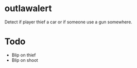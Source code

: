 # outlawalert
Detect if player thief a car or if someone use a gun somewhere.

# Todo #

* Blip on thief
* Blip on shoot
